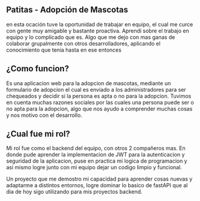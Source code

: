 ## Patitas - Adopción de Mascotas
en esta ocación tuve la oportunidad de trabajar en equipo, el cual me curce con gente muy amigable y bastante proactiva. Aprendi sobre el trabajo en equipo y lo complicado que es.
Algo que me dejo con mas ganas de colaborar grupalmente con otros desarrolladores, aplicando el conocimiento que tenia hasta en ese entonces

## ¿Como funcion?
Es una aplicacion web para la adopcion de mascotas, mediante un formulario de adopcion el cual es enviado a los administradores para ser chequeados y decidir si la persona es apta o no para la adopcion.
Tuvimos en cuenta muchas razones sociales por las cuales una persona puede ser o no apta para la adopcion, algo que nos ayudo a comprender muchas cosas y nos motivo con el desarrollo.

## ¿Cual fue mi rol?
Mi rol fue como el backend del equipo, con otros 2 compañeros mas. En donde pude aprender la implementacion de JWT para la autenticacion y seguridad de la aplicacion, puse en practica mi logica de programacion y asi mismo logre junto con mi equipo dejar un codigo limpio y funcional.

Un proyecto que me demostro mi capacidad para aprender cosas nuevas y adaptarme a distintos entornos, logre dominar lo basico de fastAPI que al dia de hoy sigo utilizando para mis proyectos backend.
